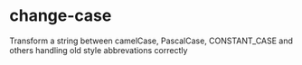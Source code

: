 # change-case
Transform a string between camelCase, PascalCase, CONSTANT_CASE and others handling old style abbrevations correctly
